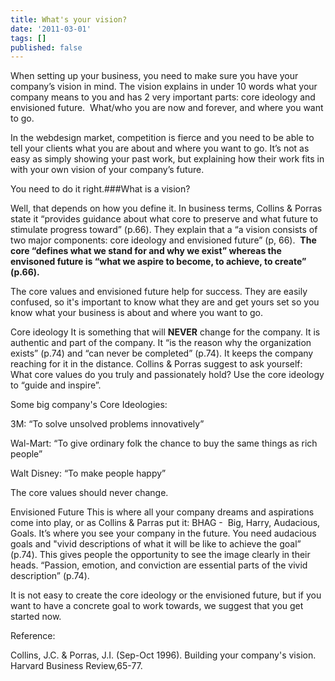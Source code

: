 ```yaml
---
title: What's your vision?
date: '2011-03-01'
tags: []
published: false
---
```


When setting up your business, you need to make sure you have your company’s vision in mind. The vision explains in under 10 words what your company means to you and has 2 very important parts: core ideology and envisioned future.  What/who you are now and forever, and where you want to go.

In the webdesign market, competition is fierce and you need to be able to tell your clients what you are about and where you want to go. It’s not as easy as simply showing your past work, but explaining how their work fits in with your own vision of your company’s future.

You need to do it right.###What is a vision?

Well, that depends on how you define it. In business terms, Collins & Porras state it “provides guidance about what core to preserve and what future to stimulate progress toward” (p.66). They explain that a “a vision consists of two major components: 
core ideology and 
envisioned 
future” (p, 66). 
**The core “defines what we stand for and why we exist” whereas the envisoned future is “what we aspire to become, to achieve, to create” (p.66).**


The core values and envisioned future help for success. They are easily confused, so it's important to know what they are and get yours set so you know what your business is about and where you want to go.

Core ideology
It is something that will 
**NEVER**
 change for the company. It is authentic and part of the company. It “is the reason why the organization exists” (p.74) and “can never be completed” (p.74). It keeps the company reaching for it in the distance. Collins & Porras suggest to ask yourself: What core values do you truly and passionately hold? Use the core ideology to “guide and inspire”.

Some big company's Core Ideologies:

3M: “To solve unsolved problems innovatively”

Wal-Mart: “To give ordinary folk the chance to buy the same things as rich people”

Walt Disney: “To make people happy”

The core values should never change.

Envisioned Future
This is where all your company dreams and aspirations come into play, or as Collins & Parras put it: BHAG -  Big, Harry, Audacious, Goals. It’s where you see your company in the future. You need audacious goals and "vivid descriptions of what it will be like to achieve the goal” (p.74). This gives people the opportunity to see the image clearly in their heads. “Passion, emotion, and conviction are essential parts of the vivid description” (p.74).

It is not easy to create the core ideology or the envisioned future, but if you want to have a concrete goal to work towards, we suggest that you get started now.

Reference:

Collins, J.C. & Porras, J.I. (Sep-Oct 1996). Building your company's vision. 
Harvard Business Review,65-77.
